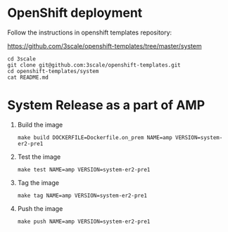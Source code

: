 # OpenShift deployment

Follow the instructions in openshift templates repository:

https://github.com/3scale/openshift-templates/tree/master/system

```shell
cd 3scale
git clone git@github.com:3scale/openshift-templates.git
cd openshift-templates/system
cat README.md
```

# System Release as a part of AMP

1. Build the image

   ```shell
   make build DOCKERFILE=Dockerfile.on_prem NAME=amp VERSION=system-er2-pre1
   ```

2. Test the image

   ```shell
   make test NAME=amp VERSION=system-er2-pre1
   ```

3. Tag the image

   ```shell
   make tag NAME=amp VERSION=system-er2-pre1
   ```

4. Push the image

   ```shell
   make push NAME=amp VERSION=system-er2-pre1
   ```